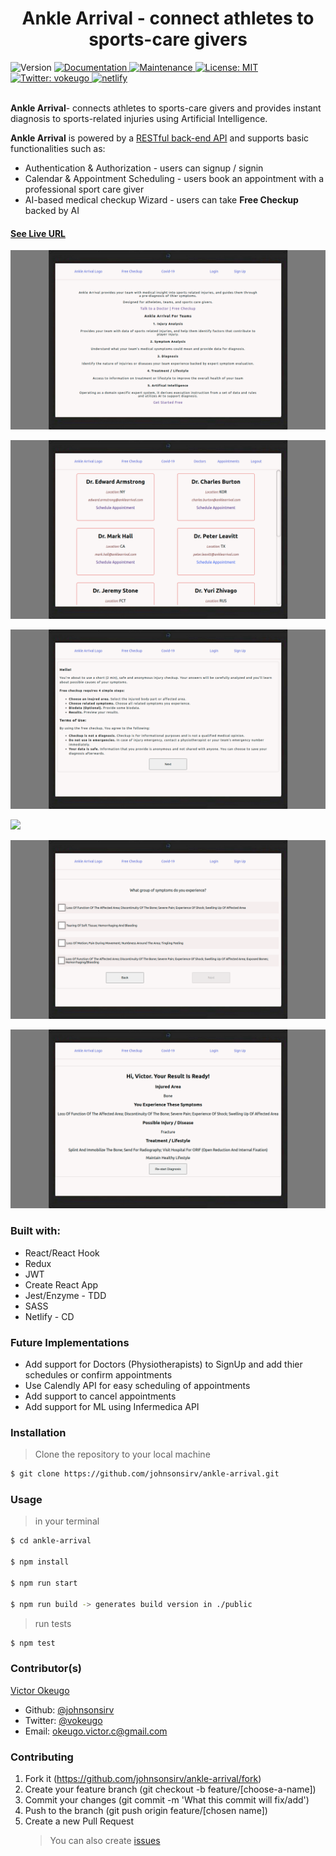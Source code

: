 <h1 align="center">Ankle Arrival - connect athletes to sports-care givers</h1>
<p>
  <img alt="Version" src="https://img.shields.io/badge/version-1.0.0-blue.svg?cacheSeconds=2592000" />
  <a href="https://github.com/johnsonsirv/ankle-arrival#readme" target="_blank">
    <img alt="Documentation" src="https://img.shields.io/badge/documentation-yes-brightgreen.svg" />
  </a>
  <a href="https://github.com/johnsonsirv/ankle-arrival/graphs/commit-activity" target="_blank">
    <img alt="Maintenance" src="https://img.shields.io/badge/Maintained%3F-yes-green.svg" />
  </a>
  <a href="https://github.com/johnsonsirv/ankle-arrival/blob/master/LICENSE" target="_blank">
    <img alt="License: MIT" src="https://img.shields.io/github/license/johnsonsirv/ankle-arrival" />
  </a>
  <a href="https://twitter.com/vokeugo" target="_blank">
    <img alt="Twitter: vokeugo" src="https://img.shields.io/twitter/follow/vokeugo.svg?style=social" />
  </a>
  <a href="https://twitter.com/vokeugo" target="_blank">
    <img alt="netlify" src="https://api.netlify.com/api/v1/badges/c9424649-60c1-4860-aeb2-a1dfede32144/deploy-status" />
  </a>

</p>

<br>
<b>Ankle Arrival</b>- connects athletes to sports-care givers and provides instant diagnosis to sports-related injuries using Artificial Intelligence.

<b>Ankle Arrival</b> is powered by a <a href="https://github.com/johnsonsirv/ankle-arrival-backend">RESTful back-end API</a> and supports basic functionalities such as:

- Authentication & Authorization - users can signup / signin
- Calendar & Appointment Scheduling - users book an appointment with a professional sport care giver
- AI-based medical checkup Wizard - users can take **Free Checkup** backed by AI

#### [See Live URL](https://anklearrival.netlify.com/)

![](https://github.com/johnsonsirv/ankle-arrival/blob/wizard/docs/ankle_arrival_home.png)

![](https://github.com/johnsonsirv/ankle-arrival/blob/wizard/docs/ankle_arrival_doctors.png)

![](https://github.com/johnsonsirv/ankle-arrival/blob/wizard/docs/ankle_arrival_wizard_home.png)

![](https://github.com/johnsonsirv/ankle-arrival/blob/wizard/docs/ankle_arrival_injury.png)

![](https://github.com/johnsonsirv/ankle-arrival/blob/wizard/docs/ankle_arrival_symptoms.png)

![](https://github.com/johnsonsirv/ankle-arrival/blob/wizard/docs/ankle_arrival_diagnosis.png)

### Built with:

- React/React Hook
- Redux
- JWT
- Create React App
- Jest/Enzyme - TDD
- SASS
- Netlify - CD

### Future Implementations

- Add support for Doctors (Physiotherapists) to SignUp and add thier schedules or confirm appointments
- Use Calendly API for easy scheduling of appointments
- Add support to cancel appointments
- Add support for ML using Infermedica API

### Installation

> Clone the repository to your local machine

```sh
$ git clone https://github.com/johnsonsirv/ankle-arrival.git
```

### Usage

> in your terminal

```sh
$ cd ankle-arrival

$ npm install

$ npm run start

$ npm run build -> generates build version in ./public
```
> run tests
```sh
$ npm test
```

### Contributor(s)

[Victor Okeugo](https://linkedin.com/in/victorokeugo/)

- Github: [@johnsonsirv](https://github.com/johnsonsirv)
- Twitter: [@vokeugo](https://twitter.com/@vokeugo/)
- Email: [okeugo.victor.c@gmail.com]()

### Contributing

1. Fork it (https://github.com/johnsonsirv/ankle-arrival/fork)
2. Create your feature branch (git checkout -b feature/[choose-a-name])
3. Commit your changes (git commit -m 'What this commit will fix/add')
4. Push to the branch (git push origin feature/[chosen name])
5. Create a new Pull Request
   > You can also create [issues](https://github.com/johnsonsirv/ankle-arrival/issues)
